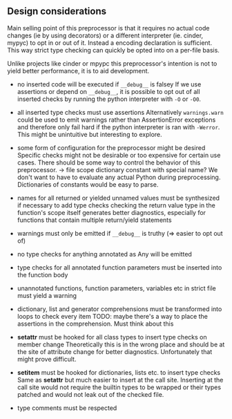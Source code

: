 ## Design considerations

Main selling point of this preprocessor is that it requires no actual code changes (ie by using decorators) or a different interpreter (ie. cinder, mypyc) to opt in or out of it. Instead a encoding declaration is sufficient. This way strict type checking can quickly be opted into on a per-file basis. 

Unlike projects like cinder or mpypc this preprocessor's intention is not to yield better performance, it is to aid development. 

- no inserted code will be executed if `__debug__` is falsey
If we use assertions or depend on `__debug__`, it is possible to opt out of all inserted checks by running the python interpreter with `-O` or `-O0`.

- all inserted type checks must use assertions
Alternatively `warnings.warn` could be used to emit warnings rather than AssertionError exceptions and therefore only fail hard if the python interpreter is ran with `-Werror`. This might be unintuitive but interesting to explore.

- some form of configuration for the preprocessor might be desired
Specific checks might not be desirable or too expensive for certain use cases. There should be some way to control the behavior of this preprocessor.
-> file scope dictionary constant with special name? We don't want to have to evaluate any actual Python during  preprocessing. Dictionaries of constants would be easy to parse.

- names for all returned or yielded unnamed values must be synthesized if necessary to add type checks
checking the return value type in the function's scope itself generates better diagnostics, especially for functions that contain multiple return/yield statements

- warnings must only be emitted if `__debug__` is truthy (=> easier to opt out of)
- no type checks for anything annotated as Any will be emitted
- type checks for all annotated function parameters must be inserted into the function body
- unannotated functions, function parameters, variables etc in strict file must yield a warning
- dictionary, list and generator comprehensions must be transformed into loops to check every item
TODO: maybe there's a way to place the assertions in the comprehension. Must think about this
- __setattr__ must be hooked for all class types to insert type checks on member change
Theoretically this is in the wrong place and should be at the site of attribute change for better diagnostics. Unfortunately that might prove difficult.

- __setitem__ must be hooked for dictionaries, lists etc. to insert type checks
Same as __setattr__ but much easier to insert at the call site. Inserting at the call site would not require the builtin types to be wrapped or their types patched and would not leak out of the checked file.
- type comments must be respected